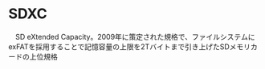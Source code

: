 # SDXC
　SD eXtended Capacity。2009年に策定された規格で、ファイルシステムにexFATを採用することで記憶容量の上限を2Tバイトまで引き上げたSDメモリカードの上位規格
